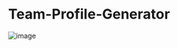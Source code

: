 # Team-Profile-Generator
![image](https://user-images.githubusercontent.com/118794860/226142781-a5493931-14cd-4239-953e-934362fd5523.png)
